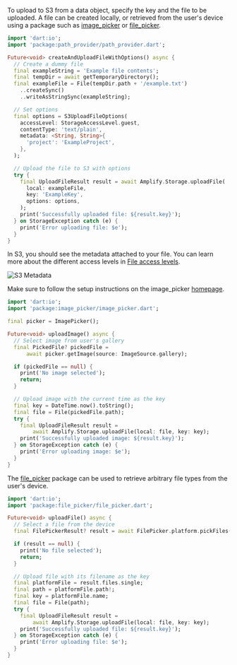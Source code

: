 To upload to S3 from a data object, specify the key and the file to be uploaded. A file can be created locally, or retrieved from the user's device using a package such as [image_picker](https://pub.dev/packages/image_picker) or [file_picker](https://pub.dev/packages/file_picker).

<amplify-block-switcher>

<amplify-block name="Create File">

<inline-fragment platform="flutter" src="~/lib/storage/fragments/flutter/upload/upload-create-file.md"></inline-fragment>

</amplify-block>

<amplify-block name="With Options">

<inline-fragment platform="flutter" src="~/lib/storage/fragments/flutter/path-provider.md"></inline-fragment>

```dart
import 'dart:io';
import 'package:path_provider/path_provider.dart';

Future<void> createAndUploadFileWithOptions() async {
  // Create a dummy file
  final exampleString = 'Example file contents';
  final tempDir = await getTemporaryDirectory();
  final exampleFile = File(tempDir.path + '/example.txt')
    ..createSync()
    ..writeAsStringSync(exampleString);

  // Set options
  final options = S3UploadFileOptions(
    accessLevel: StorageAccessLevel.guest,
    contentType: 'text/plain',
    metadata: <String, String>{
      'project': 'ExampleProject',
    },
  );

  // Upload the file to S3 with options
  try {
    final UploadFileResult result = await Amplify.Storage.uploadFile(
      local: exampleFile,
      key: 'ExampleKey',
      options: options,
    );
    print('Successfully uploaded file: ${result.key}');
  } on StorageException catch (e) {
    print('Error uploading file: $e');
  }
}
```

In S3, you should see the metadata attached to your file. You can learn more about the different access levels in [File access levels](~/lib/storage/configureaccess.md).

![S3 Metadata](~/images/s3_metadata.png)

</amplify-block>

<amplify-block name="Upload Image (image_picker)">

Make sure to follow the setup instructions on the image_picker [homepage](https://pub.dev/packages/image_picker).

```dart
import 'dart:io';
import 'package:image_picker/image_picker.dart';

final picker = ImagePicker();

Future<void> uploadImage() async {
  // Select image from user's gallery
  final PickedFile? pickedFile =
      await picker.getImage(source: ImageSource.gallery);

  if (pickedFile == null) {
    print('No image selected');
    return;
  }

  // Upload image with the current time as the key
  final key = DateTime.now().toString();
  final file = File(pickedFile.path);
  try {
    final UploadFileResult result =
        await Amplify.Storage.uploadFile(local: file, key: key);
    print('Successfully uploaded image: ${result.key}');
  } on StorageException catch (e) {
    print('Error uploading image: $e');
  }
}
```

</amplify-block>

<amplify-block name="Upload File (file_picker)">

The [file_picker](https://pub.dev/packages/file_picker) package can be used to retrieve arbitrary file types from the user's device.

```dart
import 'dart:io';
import 'package:file_picker/file_picker.dart';

Future<void> uploadFile() async {
  // Select a file from the device
  final FilePickerResult? result = await FilePicker.platform.pickFiles();

  if (result == null) {
    print('No file selected');
    return;
  }

  // Upload file with its filename as the key
  final platformFile = result.files.single;
  final path = platformFile.path!;
  final key = platformFile.name;
  final file = File(path);
  try {
    final UploadFileResult result =
        await Amplify.Storage.uploadFile(local: file, key: key);
    print('Successfully uploaded file: ${result.key}');
  } on StorageException catch (e) {
    print('Error uploading file: $e');
  }
}
```

</amplify-block>

</amplify-block-switcher>
